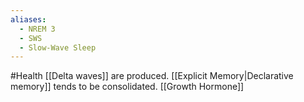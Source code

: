```yaml
---
aliases:
  - NREM 3
  - SWS
  - Slow-Wave Sleep
---
```

#Health 
[[Delta waves]] are produced. [[Explicit Memory|Declarative memory]] tends to be consolidated. [[Growth Hormone]]